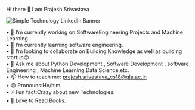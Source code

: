 Hi there 👋 I am Prajesh Srivastava

![Simple Technology LinkedIn Banner](https://user-images.githubusercontent.com/47695045/98431249-9aadb700-20d9-11eb-8d1f-97ad248fb4a3.jpg)


• 🔭 I’m currently working on SoftwareEngineering Projects and Machine Learning.<br/>
• 🌱 I’m currently learning software engineering. <br/>
• 👯 I’m looking to collaborate on Building Knowledge as well as building startup😊.<br/>
• 💬 Ask me about Python Development , Software Development , software Engineering , Machine Learning,Data Science,etc.<br/>
• 📫 How to reach me: prajesh.srivastava_cs18@gla.ac.in<br/>
• 😄 Pronouns:He/him.<br/>
• ⚡ Fun fact:Crazy about new Technologies.<br/>
• 📖 Love to Read Books.<br/>



